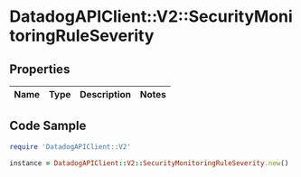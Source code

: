 # DatadogAPIClient::V2::SecurityMonitoringRuleSeverity

## Properties

Name | Type | Description | Notes
------------ | ------------- | ------------- | -------------

## Code Sample

```ruby
require 'DatadogAPIClient::V2'

instance = DatadogAPIClient::V2::SecurityMonitoringRuleSeverity.new()
```


